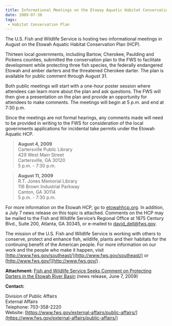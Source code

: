 ```yaml
---
title: Informational Meetings on the Etoway Aquatic Habitat Conservation Plan
date: 2009-07-30
tags:
 - Habitat Conservation Plan
---
```


The U.S. Fish and Wildlife Service is hosting two informational meetings in August on the Etowah Aquatic Habitat Conservation Plan (HCP).

Thirteen local governments, including Bartow, Cherokee, Paulding and Pickens counties, submitted the conservation plan to the FWS to facilitate development while protecting three fish species, the federally endangered Etowah and amber darters and the threatened Cherokee darter. The plan is available for public comment through August 31.

Both public meetings will start with a one-hour poster session where attendees can learn more about the plan and ask questions. The FWS will then give a presentation on the plan and provide an opportunity for attendees to make comments. The meetings will begin at 5 p.m. and end at 7:30 p.m.

Since the meetings are not formal hearings, any comments made will need to be provided in writing to the FWS for consideration of the local governments applications for incidental take permits under the Etowah Aquatic HCP.

> **August 4, 2009**  
> Cartersville Public Library  
> 429 West Main Street  
> Cartersville, GA 30120  
> 5 p.m. - 7:30 p.m.

> **August 11, 2009**  
> R.T. Jones Memorial Library  
> 116 Brown Industrial Parkway  
> Canton, GA 30114  
> 5 p.m. - 7:30 p.m.

For more information on the Etowah HCP, go to [etowahhcp.org](http://www.etowahhcp.org). In addition, a July 7 news release on this topic is attached. Comments on the HCP may be mailed to the Fish and Wildlife Service’s Regional Office at 1875 Century Blvd., Suite 200, Atlanta, GA 30345, or e-mailed to [david_dell@fws.gov](mailto:david_dell@fws.gov)</a>.

The mission of the U.S. Fish and Wildlife Service is working with others to conserve, protect and enhance fish, wildlife, plants and their habitats for the continuing benefit of the American people. For more information on our work and the people who make it happen, visit [http://www.fws.gov/southeast/](http://www.fws.gov/southeast/) or [http://www.fws.gov/](http://www.fws.gov/) .

**Attachment:** [Fish and Wildlife Service Seeks Comment on Protecting Darters in the Etowah River Basin](http://www.fws.gov/southeast/news/2009/r09-037.html) (news release, June 7, 2009)

**Contact:**

Division of Public Affairs  
External Affairs  
Telephone: 703-358-2220  
Website: [https://www.fws.gov/external-affairs/public-affairs/](https://www.fws.gov/external-affairs/public-affairs/)
